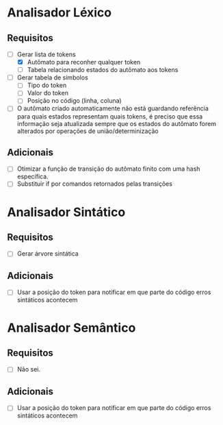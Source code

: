 # Analisador Léxico
## Requisitos
- [ ] Gerar lista de tokens
  - [x] Autômato para reconher qualquer token
  - [ ] Tabela relacionando estados do autômato aos tokens
- [ ] Gerar tabela de símbolos
  - [ ] Tipo do token
  - [ ] Valor do token
  - [ ] Posição no código (linha, coluna)
- [ ] O autômato criado automaticamente não está guardando referência para quais estados representam quais tokens, é preciso que essa informação seja atualizada sempre que os estados do autômato forem alterados por operações de união/determinização
## Adicionais
- [ ] Otimizar a função de transição do autômato finito com uma hash específica.
- [ ] Substituir if por comandos retornados pelas transições

# Analisador Sintático
## Requisitos
- [ ] Gerar árvore sintática

## Adicionais
- [ ] Usar a posição do token para notificar em que parte do código erros sintáticos acontecem

# Analisador Semântico
## Requisitos
- [ ] Não sei.

## Adicionais
- [ ] Usar a posição do token para notificar em que parte do código erros sintáticos acontecem
